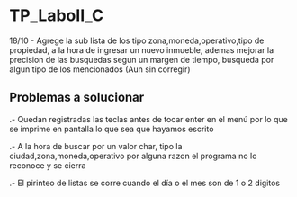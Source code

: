 # TP_LaboII_C
18/10 - Agrege la sub lista de los tipo zona,moneda,operativo,tipo de propiedad, a la hora de ingresar un nuevo inmueble, 
ademas mejorar la precision de las busquedas segun un margen de tiempo, busqueda por algun tipo de los mencionados (Aun sin corregir) 


Problemas a solucionar
----------------------

.- Quedan registradas las teclas antes de tocar enter en el menú por lo que se imprime en pantalla lo que sea que hayamos escrito

.- A la hora de buscar por un valor char, tipo la ciudad,zona,moneda,operativo por alguna razon el programa no lo reconoce y se cierra 

.- El pirinteo de listas se corre cuando el día o el mes son de 1 o 2 digitos






















